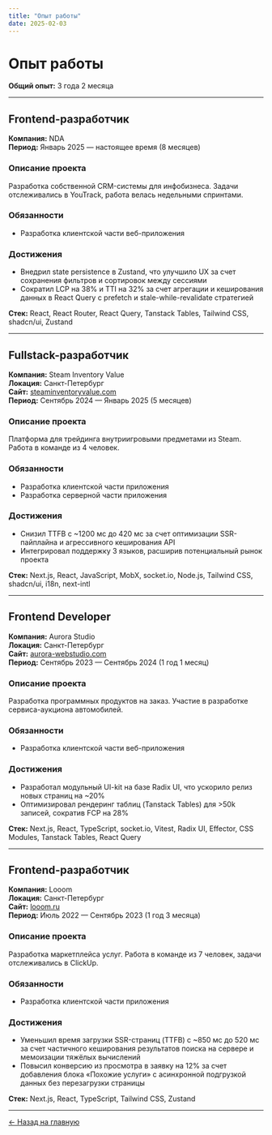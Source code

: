 ```yaml
---
title: "Опыт работы"
date: 2025-02-03
---
```


# Опыт работы

**Общий опыт:** 3 года 2 месяца

---

## Frontend-разработчик
**Компания:** NDA  
**Период:** Январь 2025 — настоящее время (8 месяцев)

### Описание проекта
Разработка собственной CRM-системы для инфобизнеса. Задачи отслеживались в YouTrack, работа велась недельными спринтами.

### Обязанности
- Разработка клиентской части веб-приложения

### Достижения
- Внедрил state persistence в Zustand, что улучшило UX за счет сохранения фильтров и сортировок между сессиями
- Сократил LCP на 38% и TTI на 32% за счет агрегации и кеширования данных в React Query с prefetch и stale-while-revalidate стратегией

**Стек:** React, React Router, React Query, Tanstack Tables, Tailwind CSS, shadcn/ui, Zustand

---

## Fullstack-разработчик
**Компания:** Steam Inventory Value  
**Локация:** Санкт-Петербург  
**Сайт:** [steaminventoryvalue.com](https://steaminventoryvalue.com)  
**Период:** Сентябрь 2024 — Январь 2025 (5 месяцев)

### Описание проекта
Платформа для трейдинга внутриигровыми предметами из Steam. Работа в команде из 4 человек.

### Обязанности
- Разработка клиентской части приложения
- Разработка серверной части приложения

### Достижения
- Снизил TTFB с ~1200 мс до 420 мс за счет оптимизации SSR-пайплайна и агрессивного кеширования API
- Интегрировал поддержку 3 языков, расширив потенциальный рынок проекта

**Стек:** Next.js, React, JavaScript, MobX, socket.io, Node.js, Tailwind CSS, shadcn/ui, i18n, next-intl

---

## Frontend Developer
**Компания:** Aurora Studio  
**Локация:** Санкт-Петербург  
**Сайт:** [aurora-webstudio.com](https://aurora-webstudio.com/)  
**Период:** Сентябрь 2023 — Сентябрь 2024 (1 год 1 месяц)

### Описание проекта
Разработка программных продуктов на заказ. Участие в разработке сервиса-аукциона автомобилей.

### Обязанности
- Разработка клиентской части веб-приложения

### Достижения
- Разработал модульный UI-kit на базе Radix UI, что ускорило релиз новых страниц на ~20%
- Оптимизировал рендеринг таблиц (Tanstack Tables) для >50k записей, сократив FCP на 28%

**Стек:** Next.js, React, TypeScript, socket.io, Vitest, Radix UI, Effector, CSS Modules, Tanstack Tables, React Query

---

## Frontend-разработчик
**Компания:** Looom  
**Локация:** Санкт-Петербург  
**Сайт:** [looom.ru](https://looom.ru)  
**Период:** Июль 2022 — Сентябрь 2023 (1 год 3 месяца)

### Описание проекта
Разработка маркетплейса услуг. Работа в команде из 7 человек, задачи отслеживались в ClickUp.

### Обязанности
- Разработка клиентской части приложения

### Достижения
- Уменьшил время загрузки SSR-страниц (TTFB) с ~850 мс до 520 мс за счет частичного кеширования результатов поиска на сервере и мемоизации тяжёлых вычислений
- Повысил конверсию из просмотра в заявку на 12% за счет добавления блока «Похожие услуги» с асинхронной подгрузкой данных без перезагрузки страницы

**Стек:** Next.js, React, TypeScript, Tailwind CSS, Zustand

---

[← Назад на главную](/web-repository)

